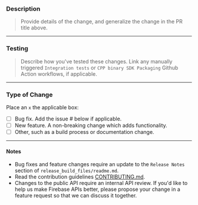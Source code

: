 ### Description
> Provide details of the change, and generalize the change in the PR title above.

[replace this line]: # (Describe your changes in detail.)
***
### Testing
> Describe how you've tested these changes. Link any manually triggered `Integration tests` or `CPP binary SDK Packaging` Github Action workflows, if applicable.


[replace this line]: # (Describe your testing in detail.)
***

### Type of Change
Place an `x` the applicable box:
- [ ] Bug fix. Add the issue # below if applicable.
- [ ] New feature. A non-breaking change which adds functionality.
- [ ] Other, such as a build process or documentation change.
***

#### Notes
- Bug fixes and feature changes require an update to the `Release Notes` section of `release_build_files/readme.md`.
- Read the contribution guidelines [CONTRIBUTING.md](https://github.com/firebase/firebase-cpp-sdk/blob/main/CONTRIBUTING.md).
- Changes to the public API require an internal API review. If you'd like to help us make Firebase APIs better, please propose your change in a feature request so that we can discuss it together.
